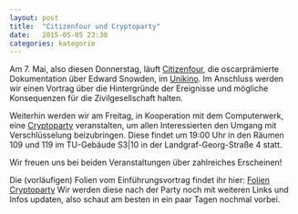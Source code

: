 ```yaml
---
layout: post
title:  "Citizenfour und Cryptoparty"
date:   2015-05-05 23:30
categories: kategorie
---
```


Am 7. Mai, also diesen Donnerstag, läuft [Citizenfour](https://citizenfourfilm.com/), die oscarprämierte Dokumentation über Edward Snowden, im
[Unikino](https://www.filmkreis.tu-darmstadt.de/programm/aktuell/2300/Citizenfour).
Im Anschluss werden wir einen Vortrag über die Hintergründe der Ereignisse und mögliche Konsequenzen für die Zivilgesellschaft halten.

Weiterhin werden wir am Freitag, in Kooperation mit dem Computerwerk, eine [Cryptoparty](http://www.computerwerk.org/cryptoparty.html) veranstalten,
um allen Interessierten den Umgang mit Verschlüsselung beizubringen. Diese findet um 19:00 Uhr in den Räumen 109 und 119 im TU-Gebäude S3|10 in der
Landgraf-Georg-Straße 4 statt.

Wir freuen uns bei beiden Veranstaltungen über zahlreiches Erscheinen!

Die (vorläufigen) Folien vom Einführungsvortrag findet ihr hier: [Folien Cryptoparty](/downloads/2015-05-08-cryptopartyfolien.pdf)
Wir werden diese nach der Party noch mit weiteren Links und Infos updaten, also schaut am besten in ein paar Tagen nochmal vorbei.
